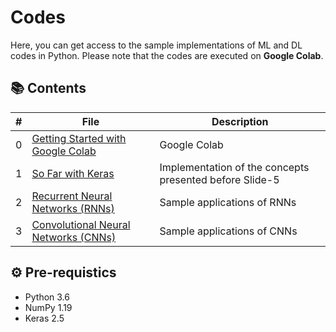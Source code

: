 # Codes

Here, you can get access to the sample implementations of ML and DL codes in Python.  Please note that the codes are executed on **Google Colab**.

## 📚 Contents

| # | File | Description |
| --- | ------------ | ------------ |
| 0 | [Getting Started with Google Colab](https://github.com/alitourani/deep-learning-from-scratch/blob/main/Codes/00_Getting_Started_with_Google_Colab.ipynb "Getting Started with Google Colab") | Google Colab |
| 1 | [So Far with Keras](https://github.com/alitourani/deep-learning-from-scratch/blob/main/Codes/01_So_Far_With_Keras.ipynb "So Far with Keras") | Implementation of the concepts presented before Slide-5 |
| 2 | [Recurrent Neural Networks (RNNs)](https://github.com/alitourani/deep-learning-from-scratch/tree/main/Codes/RNNs "Recurrent Neural Networks (RNNs)") | Sample applications of RNNs |
| 3 | [Convolutional Neural Networks (CNNs)](https://github.com/alitourani/deep-learning-from-scratch/tree/main/Codes/CNNs "Convolutional Neural Networks (CNNs)") | Sample applications of CNNs |

## ⚙️ Pre-requistics

- Python 3.6
- NumPy 1.19
- Keras 2.5
